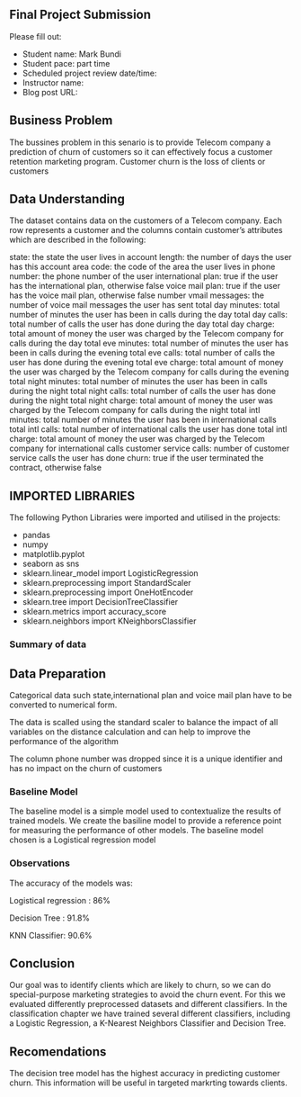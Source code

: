 ## Final Project Submission

Please fill out:
* Student name: Mark Bundi
* Student pace:  part time 
* Scheduled project review date/time: 
* Instructor name: 
* Blog post URL: 

## Business Problem

The bussines problem in this senario is to provide Telecom company a prediction of churn of customers so it can effectively focus a customer retention marketing program.
Customer churn is the loss of clients or customers

## Data Understanding
The dataset contains data on the customers of a Telecom company. Each row represents a customer and the columns contain customer’s attributes which are described in the following:

state: the state the user lives in
account length: the number of days the user has this account
area code: the code of the area the user lives in
phone number: the phone number of the user
international plan: true if the user has the international plan, otherwise false
voice mail plan: true if the user has the voice mail plan, otherwise false
number vmail messages: the number of voice mail messages the user has sent
total day minutes: total number of minutes the user has been in calls during the day
total day calls: total number of calls the user has done during the day
total day charge: total amount of money the user was charged by the Telecom company for calls during the day
total eve minutes: total number of minutes the user has been in calls during the evening
total eve calls: total number of calls the user has done during the evening
total eve charge: total amount of money the user was charged by the Telecom company for calls during the evening
total night minutes: total number of minutes the user has been in calls during the night
total night calls: total number of calls the user has done during the night
total night charge: total amount of money the user was charged by the Telecom company for calls during the night
total intl minutes: total number of minutes the user has been in international calls
total intl calls: total number of international calls the user has done
total intl charge: total amount of money the user was charged by the Telecom company for international calls
customer service calls: number of customer service calls the user has done
churn: true if the user terminated the contract, otherwise false

## IMPORTED LIBRARIES

The following Python Libraries were imported and utilised in the  projects: 

- pandas
- numpy
- matplotlib.pyplot
- seaborn as sns
- sklearn.linear_model import LogisticRegression
- sklearn.preprocessing import StandardScaler
- sklearn.preprocessing import OneHotEncoder
- sklearn.tree import DecisionTreeClassifier
- sklearn.metrics import accuracy_score
- sklearn.neighbors import KNeighborsClassifier

### Summary of data


## Data Preparation

Categorical data such state,international plan and voice mail plan have to be converted to numerical form.

The data is scalled using the standard scaler to balance the impact of all variables on the distance calculation and can help to improve the performance of the algorithm

The column phone number was dropped since it is a unique identifier and has no impact on the churn of customers

### Baseline Model
The baseline model is a simple model  used to contextualize the results of trained models. We create the basiline model to provide a reference point for measuring the performance of other models.
The baseline model chosen is a Logistical regression model

### Observations
The accuracy of the models was:

Logistical regression : 86%

Decision Tree : 91.8%

KNN Classifier: 90.6%

## Conclusion 
Our goal was to identify clients which are likely to churn, so we can do special-purpose marketing strategies to avoid the churn event. For this we evaluated differently preprocessed datasets and different classifiers.
In the classification chapter we have trained several different classifiers, including a Logistic Regression, a K-Nearest Neighbors Classifier and Decision Tree.

## Recomendations
The decision tree model has the highest accuracy in predicting customer churn. This information will be useful in targeted markrting towards clients.